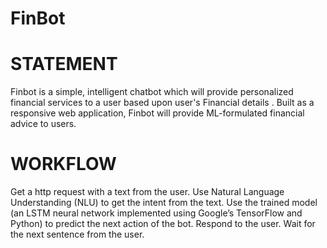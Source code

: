 # FinBot
# STATEMENT
Finbot is a simple, intelligent chatbot which will provide personalized financial services to a user based upon user's Financial details . Built as a responsive web application, Finbot will provide ML-formulated financial advice to users.


# WORKFLOW
Get a http request with a text from the user.
Use Natural Language Understanding (NLU) to get the intent from the text.
Use the trained model (an LSTM neural network implemented using Google’s TensorFlow and Python) to predict the next action of the bot.
Respond to the user.
Wait for the next sentence from the user.

